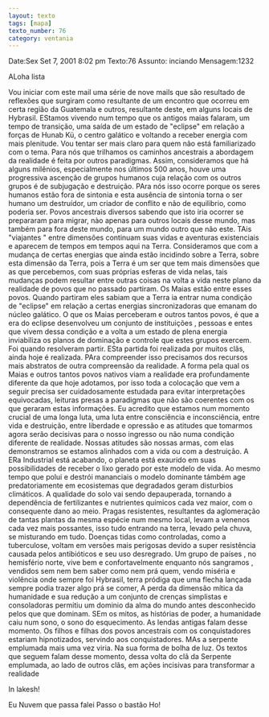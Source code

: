 ```yaml
---
layout: texto
tags: [mapa]
texto_number: 76
category: ventania
---
```

Date:Sex Set 7, 2001 8:02 pm
Texto:76
Assunto: inciando
Mensagem:1232

ALoha lista 

Vou iniciar com este mail uma série de nove mails que são resultado de reflexões que surgiram como resultante de um encontro que ocorreu em certa região da Guatemala e outros, resultante deste, em alguns locais de Hybrasil. 
EStamos vivendo num tempo que os antigos maias falaram, um tempo de transição, uma saída de um estado de "eclipse" em relação a forças de Hunab Kü, o centro galático e voltando a receber energia com mais plenitude. 
Vou tentar ser mais claro para quem não está familiarizado com o tema. 
Para nós que trilhamos os caminhos ancestrais a abordagem da realidade é feita por outros paradigmas. 
Assim, consideramos que há alguns milênios, especialmente nos últimos 500 anos, houve uma progressiva ascenção de grupos humanos cuja relação com os outros grupos é de subjugação e destruição. 
PAra nós isso ocorre porque os seres humanos estão fora de sintonia e esta ausência de sintonia torna o ser humano um destruídor, um criador de conflito e não de equilibrio, como poderia ser. 
Povos ancestrais diversos sabendo que isto iria ocorrer se prepararam para migrar, nào apenas para outros locais desse mundo, mas também para fora deste mundo, para um mundo outro que não este. 
TAis "viajantes " entre dimensões continuam suas vidas e aventuras existenciais e aparecem de tempos em tempos aqui na Terra. 
Consideramos que com a mudança de certas energias que ainda estão incidindo sobre a Terra, sobre esta dimensão da Terra, pois a Terra é um ser que tem mais dimensões que as que percebemos, com suas próprias esferas de vida nelas, tais mudanças podem resultar entre outras coisas na volta a vida neste plano da realidade de povos que no passado partiram. 
Os Maias estão entre esses povos. 
Quando partiram eles sabiam que a Terra ia entrar numa condição de "eclipse" em relação a certas energias sincronizadoras que emanam do núcleo galático. 
O que os Maias perceberam e outros tantos povos, é que a era do eclipse desenvolveu um conjunto de instituições , pessoas e entes que vivem dessa condição e a volta a um estado de plena energia inviabiliza os planos de dominação e controle que estes grupos exercem. 
Foi quando resolveram partir. 
ESta partida foi realizada por muitos clãs, ainda hoje é realizada. 
PAra compreender isso precisamos dos recursos mais abstratos de outra compreensão da realidade. 
A forma pela qual os Maias e outros tantos povos nativos viam a realidade era profundamente diferente da que hoje adotamos, por isso toda a colocação que vem a seguir precisa ser cuidadosamente estudada para evitar interpretações equivocadas, leituras presas a paradigmas que não são coerentes com os que geraram estas informações. 
Eu acredito que estamos num momento crucial de uma longa luta, uma luta entre consciência e inconsciência, entre vida e destruição, entre liberdade e opressão e as atitudes que tomarmos agora serão decisivas para o nosso ingresso ou não numa condição diferente de realidade. 
Nossas atitudes são nossas armas, com elas demonstramos se estamos alinhados com a vida ou com a destruição. 
A ERa Industrial está acabando, o planeta está exaurido em suas possibilidades de receber o lixo gerado por este modelo de vida. 
Ao mesmo tempo que polui e destrói mananciais o modelo dominante támbém age predatoriamente em ecosistemas que degradados geram disturbios climáticos. 
A qualidade do solo vai sendo depauperada, tornando a dependência de fertilizantes e nutrientes químicos cada vez maior, com o consequente dano ao meio. 
Pragas resistentes, resultantes da aglomeração de tantas plantas da mesma espécie num mesmo local, levam a venenos cada vez mais possantes, isso tudo entrando na terra, levado pela chuva, se misturando em tudo. 
Doenças tidas como controladas, como a tuberculose, voltam em versões mais perigosas devido a super resistência causada pelos antibióticos e seu uso desregrado. 
Um grupo de países , no hemisfério norte, vive bem e confortavelmente enquanto nós sangramos , vendidos sem nem bem saber como nem prá quem, vendo miséria e violência onde sempre foi Hybrasil, terra pródiga que uma flecha lançada sempre podia trazer algo prá se comer, 
A perda da dimensão mítica da humanidade e sua redução a um conjunto de crenças simplistas e consoladoras permitiu um dominio da alma do mundo antes desconhecido pelos que que dominam. 
SEm os mitos, as histórias de poder, a humanidade caiu num sono, o sono do esquecimento. 
As lendas antigas falam desse momento. 
Os filhos e filhas dos povos ancestrais com os conquistadores estariam hipnotizados, servindo aos conquistadores. 
MAs a serpente emplumada mais uma vez viria. 
Na sua forma de bolha de luz. 
Os textos que seguem falam desse momento, dessa volta do clã da Serpente emplumada, ao lado de outros clãs, em ações incisivas para transformar a realidade 


In lakesh! 

Eu Nuvem que passa falei 
Passo o bastão 
Ho!
